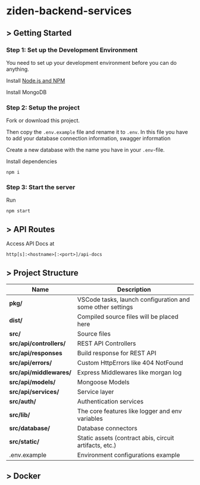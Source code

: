 # ziden-backend-services

## > Getting Started

### Step 1: Set up the Development Environment

You need to set up your development environment before you can do anything.

Install [Node.js and NPM](https://nodejs.org/en/download/)

Install MongoDB

### Step 2: Setup the project

Fork or download this project.

Then copy the `.env.example` file and rename it to `.env`. In this file you have to add your database connection information, swagger information

Create a new database with the name you have in your `.env`-file.

Install dependencies
```
npm i
```

### Step 3: Start the server

Run
```
npm start
```

## > API Routes

Access API Docs at
```
http[s]:<hostname>[:<port>]/api-docs
```

## > Project Structure

| Name                              | Description |
| --------------------------------- | ----------- |
| **pkg/**                          | VSCode tasks, launch configuration and some other settings |
| **dist/**                         | Compiled source files will be placed here |
| **src/**                          | Source files |
| **src/api/controllers/**          | REST API Controllers |
| **src/api/responses**             | Build response for REST API  |
| **src/api/errors/**               | Custom HttpErrors like 404 NotFound |
| **src/api/middlewares/**          | Express Middlewares like morgan log |
| **src/api/models/**               | Mongoose Models |
| **src/api/services/**             | Service layer |
| **src/auth/**                     | Authentication services |
| **src/lib/**                      | The core features like logger and env variables |
| **src/database/**                 | Database connectors |
| **src/static/**                   | Static assets (contract abis, circuit artifacts, etc.) |
| .env.example                      | Environment configurations example |

## > Docker




